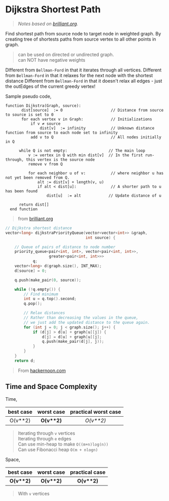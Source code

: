 # Dijkstra Shortest Path
> _Notes based on [brilliant.org][1]._ <br>

Find shortest path from source node to target node in weighted graph.
By creating tree of shortests paths from source vertex to all other points in graph.
> can be used on directed or undirected graph.<br>
> can NOT have negative weights

DIfferent from `Bellman-Ford` in that it iterates through all vertices.
Different from `Bellman-Ford` in that it relaxes for the next node with the shortest distance
Different from `Bellman-Ford` in that it doesn't relax all edges - just the outEdges of the current greedy vertex!

Sample pseudo code,
```
function Dijkstra(Graph, source):
       dist[source]  := 0                     // Distance from source to source is set to 0
       for each vertex v in Graph:            // Initializations
           if v ≠ source
               dist[v]  := infinity           // Unknown distance function from source to each node set to infinity
           add v to Q                         // All nodes initially in Q

      while Q is not empty:                  // The main loop
          v := vertex in Q with min dist[v]  // In the first run-through, this vertex is the source node
          remove v from Q 

          for each neighbor u of v:           // where neighbor u has not yet been removed from Q.
              alt := dist[v] + length(v, u)
              if alt < dist[u]:               // A shorter path to u has been found
                  dist[u]  := alt            // Update distance of u 

      return dist[]
  end function
```
> from [brilliant.org][1]

```c++
// Dijkstra shortest distance
vector<long> dijkstraPriorityQueue(vector<vector<int>> &graph,
                                   int source) {

    // Queue of pairs of distance to node number
    priority_queue<pair<int, int>, vector<pair<int, int>>,
                   greater<pair<int, int>>>
            q;
    vector<long> d(graph.size(), INT_MAX);
    d[source] = 0;

    q.push(make_pair(0, source));

    while (!q.empty()) {
        // Find minimum
        int u = q.top().second;
        q.pop();

        // Relax distances
        // Rather than decreasing the values in the queue,
        // we just add the updated distance to the queue again.
        for (int j = 0; j < graph.size(); j++) {
            if (d[j] > d[u] + graph[u][j]) {
                d[j] = d[u] + graph[u][j];
                q.push(make_pair(d[j], j));
            }
        }
    }
    return d;
```
> From [hackernoon.com][2]

## Time and Space Complexity
Time,

best case | worst case | practical worst case
:---: | :---: | :---:
O(v**2) | __O(v**2)__ | _O(v**2)_
> Iterating through `v` vertices<br>
> Iterating through `e` edges<br>
> Can use min-heap to make `O((m+n)log(n))`<br>
> Can use Fibonacci heap `O(m + nlogn)`

Space,

best case | worst case | practical case
:---: | :---: | :---:
__O(v**2)__ | __O(v**2)__ | __O(v**2)__
> With `v` vertices

[1]: https://brilliant.org/wiki/dijkstras-short-path-finder/
[2]: https://hackernoon.com/shortest-and-longest-path-algorithms-job-interview-cheatsheet-2adc8e18869